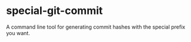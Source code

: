 special-git-commit
===

A command line tool for generating commit hashes with the special prefix you want.
